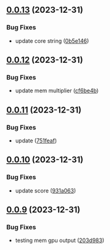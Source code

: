 ## [0.0.13](https://github.com/technovangelist/obm/compare/v0.0.12...v0.0.13) (2023-12-31)


### Bug Fixes

* update core string ([0b5e146](https://github.com/technovangelist/obm/commit/0b5e146b9e4cb99108b7a224979ad896c7fe1878))



## [0.0.12](https://github.com/technovangelist/obm/compare/v0.0.11...v0.0.12) (2023-12-31)


### Bug Fixes

* update mem multiplier ([cf6be4b](https://github.com/technovangelist/obm/commit/cf6be4b67239636cfbd61adac8436a9634e44e11))



## [0.0.11](https://github.com/technovangelist/obm/compare/v0.0.10...v0.0.11) (2023-12-31)


### Bug Fixes

* update ([751feaf](https://github.com/technovangelist/obm/commit/751feaf6fb0377050d7f11c6d25daf7f4a2510ee))



## [0.0.10](https://github.com/technovangelist/obm/compare/v0.0.9...v0.0.10) (2023-12-31)


### Bug Fixes

* update score ([931a063](https://github.com/technovangelist/obm/commit/931a063371392bdf28830259fa3111b52fabf3fc))



## [0.0.9](https://github.com/technovangelist/obm/compare/v0.0.8...v0.0.9) (2023-12-31)


### Bug Fixes

* testing mem gpu output ([203d983](https://github.com/technovangelist/obm/commit/203d9831de47dc10b21a42e91c9bdfb2a6a1ba15))



